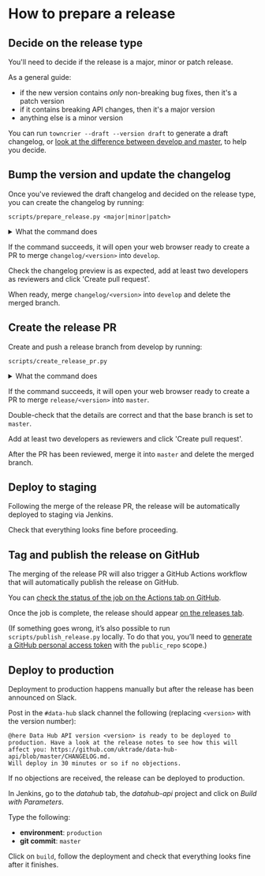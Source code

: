 # How to prepare a release


## Decide on the release type

You'll need to decide if the release is a major, minor or patch release.

As a general guide:

* if the new version contains _only_ non-breaking bug fixes, then it's a patch version
* if it contains breaking API changes, then it's a major version
* anything else is a minor version 

You can run `towncrier --draft --version draft` to generate a draft changelog, or [look at the difference between develop and master](https://github.com/uktrade/data-hub-api/compare/master...develop), to help you decide.

## Bump the version and update the changelog

Once you've reviewed the draft changelog and decided on the release type, you can create the changelog by running:

```shell
scripts/prepare_release.py <major|minor|patch>
```

<details>
<summary>What the command does</summary>
The command will:

- determine the new version number
- create a branch named `changelog/<version>`
- bump the version and update the changelog
- commit the changes
- push the branch
- open your browser window ready to create a PR
</details>

If the command succeeds, it will open your web browser ready to create a PR to merge `changelog/<version>` into 
`develop`.

Check the changelog preview is as expected, add at least two developers as reviewers and click 'Create pull request'.

When ready, merge `changelog/<version>` into `develop` and delete the merged branch.

## Create the release PR

Create and push a release branch from develop by running:

```shell
scripts/create_release_pr.py
```

<details>
<summary>What the command does</summary>
The command will:

- run `git fetch`
- create a branch `release/<version>` based on `origin/develop`
- push this branch
- open a web browser window to the create PR page for the pushed branch (with `master` as the base branch)
</details>

If the command succeeds, it will open your web browser ready to create a PR to merge `release/<version>` into `master`. 

Double-check that the details are correct and that the base branch is set to `master`.

Add at least two developers as reviewers and click 'Create pull request'.

After the PR has been reviewed, merge it into `master` and delete the merged branch.

## Deploy to staging

Following the merge of the release PR, the release will be automatically 
deployed to staging via Jenkins.

Check that everything looks fine before proceeding.

## Tag and publish the release on GitHub

The merging of the release PR will also trigger a GitHub Actions workflow
that will automatically publish the release on GitHub.

You can [check the status of the job on the Actions tab on GitHub](https://github.com/uktrade/data-hub-api/actions).

Once the job is complete, the release should appear [on the releases tab](https://github.com/uktrade/data-hub-api/releases).

(If something goes wrong, it’s also possible to run `scripts/publish_release.py` locally.
To do that you, you’ll need to [generate a GitHub personal access token](https://github.com/settings/tokens) with the `public_repo` scope.)

## Deploy to production
Deployment to production happens manually but after the release has been announced on Slack.

Post in the `#data-hub` slack channel the following (replacing `<version>` with the version number):

```
@here Data Hub API version <version> is ready to be deployed to production. Have a look at the release notes to see how this will affect you: https://github.com/uktrade/data-hub-api/blob/master/CHANGELOG.md.
Will deploy in 30 minutes or so if no objections.
```

If no objections are received, the release can be deployed to production.

In Jenkins, go to the _datahub_ tab, the _datahub-api_ project and click on _Build with Parameters_.

Type the following:
* **environment**: `production`
* **git commit**: `master`

Click on `build`, follow the deployment and check that everything looks fine after it finishes.
